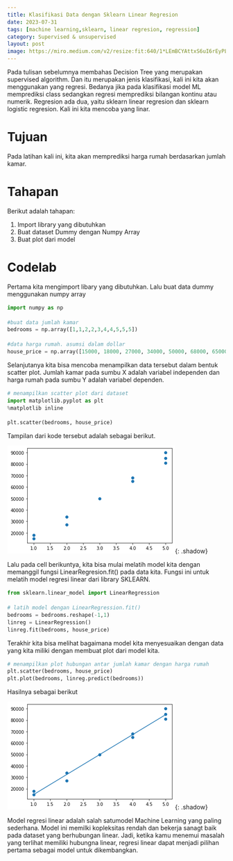 ```yaml
---
title: Klasifikasi Data dengan Sklearn Linear Regresion 
date: 2023-07-31
tags: [machine learning,sklearn, linear regresion, regression]
category: Supervised & unsupervised
layout: post
image: https://miro.medium.com/v2/resize:fit:640/1*LEmBCYAttxS6uI6rEyPLMQ.png
---
```




<!-- https://64.media.tumblr.com/decc66bc77ee57b351967c603aa7e210/tumblr_nwj3pqHV5i1qd4q8ao1_500.gifv -->

Pada tulisan sebelumnya membahas Decision Tree yang merupakan supervised algorithm. Dan itu merupakan jenis klasifikasi, kali ini kita akan menggunakan yang regresi. Bedanya jika pada klasifikasi model ML memprediksi class sedangkan regresi memprediksi bilangan kontinu atau numerik. Regresion ada dua, yaitu sklearn linear regresion dan sklearn logistic regresion. Kali ini kita mencoba yang linar.

# Tujuan

Pada latihan kali ini, kita akan memprediksi harga rumah berdasarkan jumlah kamar.

# Tahapan

Berikut adalah tahapan:
1. Import library yang dibutuhkan 
2. Buat dataset Dummy dengan Numpy Array
3. Buat plot dari  model

# Codelab

Pertama kita mengimport libary yang dibutuhkan. Lalu buat data dummy menggunakan numpy array
```python
import numpy as np

#buat data jumlah kamar
bedrooms = np.array([1,1,2,2,3,4,4,5,5,5])

#data harga rumah. asumsi dalam dollar
house_price = np.array([15000, 18000, 27000, 34000, 50000, 68000, 65000, 81000,85000, 90000])
```

Selanjutanya kita bisa mencoba menampilkan data tersebut dalam bentuk scatter plot. Jumlah kamar pada sumbu X adalah variabel independen dan harga  rumah pada sumbu Y adalah variabel dependen.

```python
# menampilkan scatter plot dari dataset
import matplotlib.pyplot as plt
%matplotlib inline

plt.scatter(bedrooms, house_price)
```

 Tampilan dari kode tersebut adalah sebagai berikut.

![](/assets/ml/linearregresion.png){: .shadow}

Lalu pada cell berikuntya, kita bisa mulai melatih model kita dengan memanggil fungsi LinearRegresion.fit() pada data kita. Fungsi ini untuk melatih model regresi linear dari library SKLEARN.

```python
from sklearn.linear_model import LinearRegression

# latih model dengan LinearRegression.fit()
bedrooms = bedrooms.reshape(-1,1)
linreg = LinearRegression()
linreg.fit(bedrooms, house_price)
```

Terakhir kita bisa melihat bagaimana model kita menyesuaikan dengan data yang kita miliki dengan membuat plot dari model kita.

```python
# menampilkan plot hubungan antar jumlah kamar dengan harga rumah
plt.scatter(bedrooms, house_price)
plt.plot(bedrooms, linreg.predict(bedrooms))
```

Hasilnya sebagai berikut

![](/assets/ml/linearregrssion2.png){: .shadow}

Model regresi linear adalah salah satumodel Machine Learning yang paling sederhana. Model ini memilki kopleksitas rendah dan bekerja sanagt baik pada dataset yang berhubungan linear. Jadi, ketika kamu menemui masalah yang terlihat memiliki hubungna linear, regresi linear dapat menjadi  pilihan pertama sebagai model untuk dikembangkan.

